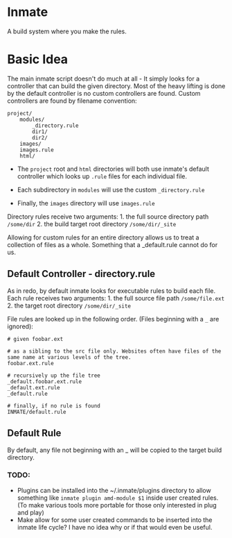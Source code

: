 Inmate
======

A build system where you make the rules.

# Basic Idea
The main inmate script doesn't do much at all - It simply looks for a controller that can build the given directory. Most of the heavy lifting is done by the default controller is no custom controllers are found. Custom controllers are found by filename convention:
    
    project/
        modules/
            _directory.rule
            dir1/
            dir2/
        images/
        images.rule
        html/

- The `project` root and `html` directories will both use inmate's default controller which looks up `.rule` files for each individual file.

- Each subdirectory in `modules` will use the custom `_directory.rule`

- Finally, the `images` directory will use `images.rule`

Directory rules receive two arguments:
    1. the full source directory path `/some/dir`
    2. the build target root directory `/some/dir/_site`

Allowing for custom rules for an entire directory allows us to treat a collection of files as a whole. Something that a _default.rule cannot do for us.

## Default Controller - directory.rule
As in redo, by default inmate looks for executable rules to build each file. Each rule receives two arguments:
    1. the full source file path `/some/file.ext`
    2. the target root directory `/some/dir/_site`

File rules are looked up in the following order. (Files beginning with a `_` are ignored):

    # given foobar.ext

    # as a sibling to the src file only. Websites often have files of the same name at various levels of the tree.
    foobar.ext.rule

    # recursively up the file tree
    _default.foobar.ext.rule
    _default.ext.rule
    _default.rule

    # finally, if no rule is found
    INMATE/default.rule

## Default Rule
By default, any file not beginning with an _ will be copied to the target build directory.


### TODO:

- Plugins can be installed into the ~/.inmate/plugins directory to allow something like `inmate plugin amd-module $1` inside user created rules. (To make various tools more portable for those only interested in plug and play)
- Make allow for some user created commands to be inserted into the inmate life cycle? I have no idea why or if that would even be useful.

